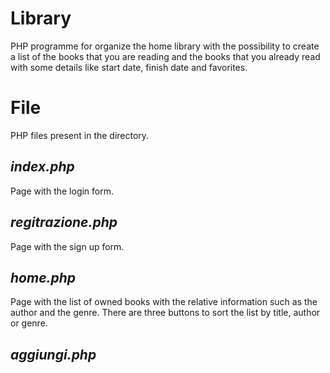 # Library
PHP programme for organize the home library with the possibility to create a list of the books that you are reading and the books that you already read with some details like start date, finish date and favorites.

# File
PHP files present in the directory.

## _index.php_

Page with the login form.

## _regitrazione.php_

Page with the sign up form.

## _home.php_

Page with the list of owned books with the relative information such as the author and the genre. There are three buttons to sort the list by title, author or genre.

## _aggiungi.php_
